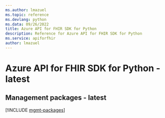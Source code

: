 ```yaml
---
ms.author: lmazuel
ms.topic: reference
ms.devlang: python
ms.data: 09/26/2022
title: Azure API for FHIR SDK for Python
description: Reference for Azure API for FHIR SDK for Python
ms.service: apiforfhir
author: lmazuel
---
```

# Azure API for FHIR SDK for Python - latest

## Management packages - latest
[!INCLUDE [mgmt-packages](api-for-fhir-mgmt-index.md)]
